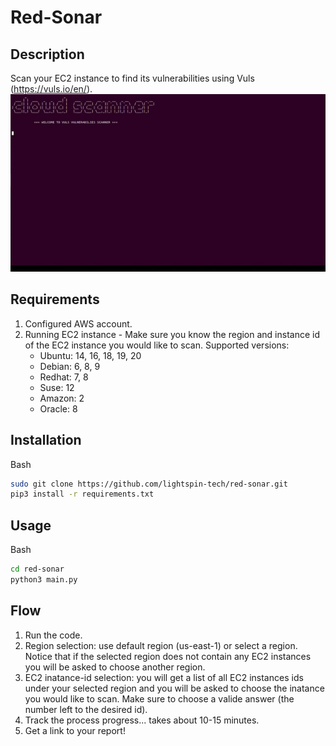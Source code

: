 # Red-Sonar

## Description
Scan your EC2 instance to find its vulnerabilities using Vuls (https://vuls.io/en/).
![](vuls-gif.gif)


## Requirements
1. Configured AWS account.
2. Running EC2 instance - Make sure you know the region and instance id of the EC2 instance you would like to scan.
Supported versions:
    - Ubuntu: 14, 16, 18, 19, 20
    - Debian: 6, 8, 9
    - Redhat: 7, 8
    - Suse: 12
    - Amazon: 2
    - Oracle: 8


## Installation
Bash
```bash
sudo git clone https://github.com/lightspin-tech/red-sonar.git
pip3 install -r requirements.txt
```



## Usage  
Bash
```bash
cd red-sonar
python3 main.py
```

## Flow
1. Run the code.
2. Region selection: use default region (us-east-1) or select a region.
    Notice that if the selected region does not contain any EC2 instances you will be asked to choose another region.
2. EC2 inatance-id selection: you will get a list of all EC2 instances ids under your selected region and you will be asked to choose the inatance you would like to scan.
    Make sure to choose a valide answer (the number left to the desired id).
3. Track the process progress... takes about 10-15 minutes.
4. Get a link to your report!
